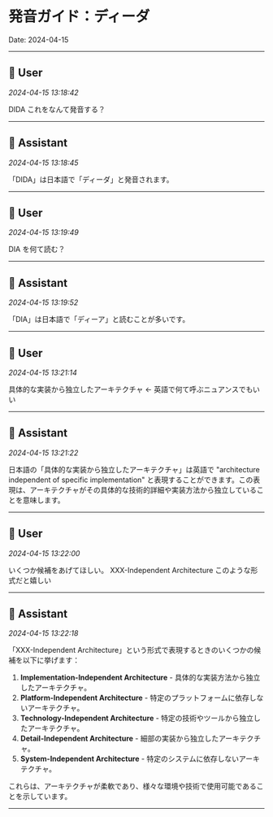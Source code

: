 # 発音ガイド：ディーダ

Date: 2024-04-15

---

## 👤 User
*2024-04-15 13:18:42*

DIDA これをなんて発音する？

---

## 🤖 Assistant
*2024-04-15 13:18:45*

「DIDA」は日本語で「ディーダ」と発音されます。

---

## 👤 User
*2024-04-15 13:19:49*

DIA を何て読む？

---

## 🤖 Assistant
*2024-04-15 13:19:52*

「DIA」は日本語で「ディーア」と読むことが多いです。

---

## 👤 User
*2024-04-15 13:21:14*

具体的な実装から独立したアーキテクチャ ← 英語で何て呼ぶニュアンスでもいい

---

## 🤖 Assistant
*2024-04-15 13:21:22*

日本語の「具体的な実装から独立したアーキテクチャ」は英語で "architecture independent of specific implementation" と表現することができます。この表現は、アーキテクチャがその具体的な技術的詳細や実装方法から独立していることを意味します。

---

## 👤 User
*2024-04-15 13:22:00*

いくつか候補をあげてほしい。
XXX-Independent Architecture このような形式だと嬉しい

---

## 🤖 Assistant
*2024-04-15 13:22:18*

「XXX-Independent Architecture」という形式で表現するときのいくつかの候補を以下に挙げます：

1. **Implementation-Independent Architecture** - 具体的な実装方法から独立したアーキテクチャ。
2. **Platform-Independent Architecture** - 特定のプラットフォームに依存しないアーキテクチャ。
3. **Technology-Independent Architecture** - 特定の技術やツールから独立したアーキテクチャ。
4. **Detail-Independent Architecture** - 細部の実装から独立したアーキテクチャ。
5. **System-Independent Architecture** - 特定のシステムに依存しないアーキテクチャ。

これらは、アーキテクチャが柔軟であり、様々な環境や技術で使用可能であることを示しています。

---
